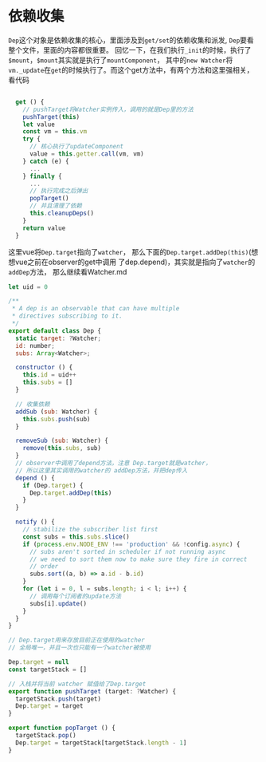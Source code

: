 # 依赖收集

`Dep`这个对象是依赖收集的核心，里面涉及到`get/set`的依赖收集和派发, `Dep`要看整个文件，里面的内容都很重要。
回忆一下，在我们执行`_init`的时候，执行了`$mount`，`$mount`其实就是执行了`mountComponent`，
其中的`new Watcher`将`vm._update`在`get`的时候执行了。而这个get方法中，有两个方法和这里强相关，看代码

```js

  get () {
    // pushTarget将Watcher实例传入，调用的就是Dep里的方法
    pushTarget(this)
    let value
    const vm = this.vm
    try {
      // 核心执行了updateComponent
      value = this.getter.call(vm, vm)
    } catch (e) {
      ...
    } finally {
      ...
      // 执行完成之后弹出
      popTarget()
      // 并且清理了依赖
      this.cleanupDeps()
    }
    return value
  }
```
这里vue将`Dep.target`指向了`watcher`， 那么下面的`Dep.target.addDep(this)`(想想vue之前在observer的get中调用
了dep.depend)，其实就是指向了`watcher`的`addDep`方法， 那么继续看Watcher.md

```js
let uid = 0

/**
 * A dep is an observable that can have multiple
 * directives subscribing to it.
 */
export default class Dep {
  static target: ?Watcher;
  id: number;
  subs: Array<Watcher>;

  constructor () {
    this.id = uid++
    this.subs = []
  }

  // 收集依赖
  addSub (sub: Watcher) {
    this.subs.push(sub)
  }

  removeSub (sub: Watcher) {
    remove(this.subs, sub)
  }
  // observer中调用了depend方法，注意 Dep.target就是watcher， 
  // 所以这里其实调用的watcher的 addDep方法，并把dep传入
  depend () {
    if (Dep.target) {
      Dep.target.addDep(this)
    }
  }

  notify () {
    // stabilize the subscriber list first
    const subs = this.subs.slice()
    if (process.env.NODE_ENV !== 'production' && !config.async) {
      // subs aren't sorted in scheduler if not running async
      // we need to sort them now to make sure they fire in correct
      // order
      subs.sort((a, b) => a.id - b.id)
    }
    for (let i = 0, l = subs.length; i < l; i++) {
      // 调用每个订阅者的update方法
      subs[i].update()
    }
  }
}

// Dep.target用来存放目前正在使用的watcher
// 全局唯一，并且一次也只能有一个watcher被使用

Dep.target = null
const targetStack = []

// 入栈并将当前 watcher 赋值给了Dep.target
export function pushTarget (target: ?Watcher) {
  targetStack.push(target)
  Dep.target = target
}

export function popTarget () {
  targetStack.pop()
  Dep.target = targetStack[targetStack.length - 1]
}

```